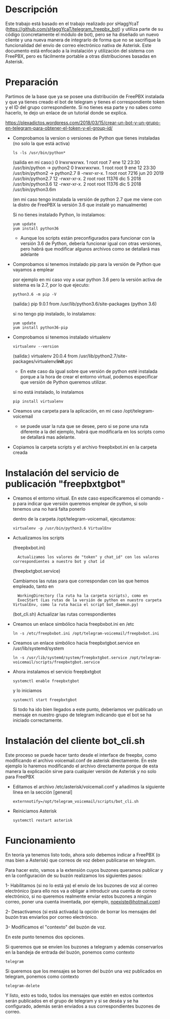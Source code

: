 # Descripción

Este trabajo está basado en el trabajo realizado por sHaggYcaT (https://github.com/sHaggYcaT/telegram_freepbx_bot) y utiliza parte de su código (concretamente el módulo de bot), pero se ha diseñado un nuevo cliente y una nueva manera de integrarlo de forma que no se sacrifique la funcionalidad del envío de correo electrónico nativa de Asterisk.
Este documento está enfocado a la instalación y utilización del sistema con FreePBX, pero es fácilmente portable a otras distribuciones basadas en Asterisk.

# Preparación

Partimos de la base que ya se posee una distribución de FreePBX instalada y que ya tienes creado el bot de telegram y tienes el correspondiente token y el ID del grupo correspondiente. Si no tienes esa parte y no sabes como hacerlo, te dejo un enlace de un tutorial donde se explica.

https://plexadictos.wordpress.com/2018/03/15/crear-un-bot-y-un-grupo-en-telegram-para-obtener-el-token-y-el-group-id/


- Comprobamos la version o versiones de Python que tienes instaladas (no solo la que está activa)

	  ls -ls /usr/bin/python*
   
	(salida en mi caso:)
	0 lrwxrwxrwx. 1 root root     7 ene 12 23:30 /usr/bin/python -> python2
	0 lrwxrwxrwx. 1 root root     9 ene 12 23:30 /usr/bin/python2 -> python2.7
	8 -rwxr-xr-x. 1 root root  7216 jun 20  2019 /usr/bin/python2.7
	12 -rwxr-xr-x. 2 root root 11376 dic  5  2018 /usr/bin/python3.6
	12 -rwxr-xr-x. 2 root root 11376 dic  5  2018 /usr/bin/python3.6m

	(en mi caso tengo instalada la versión de python 2.7 que me viene con la distro de FreePBX la versión 3.6 que instalé yo manualmente)
	
	Si no tienes instalado Python, lo instalamos:
	
	  yum update
	  yum install python36
	
	* Aunque los scripts están preconfigurados para funcionar con la versión 3.6 de Python, debería funcionar igual con otras versiones, pero habrá que modificar algunos archivos como se detallará mas adelante
 
- Comprobamos si tenemos instalado pip para la versión de Python que vayamos a emplear

	por ejemplo en mi caso voy a usar python 3.6 pero la versión activa de sistema es la 2.7, por lo que ejecuto:
  
	  python3.6 -m pip -V
  
	(salida:) pip 9.0.1 from /usr/lib/python3.6/site-packages (python 3.6)
	
	si no tengo pip instalado, lo instalamos:
	
	  yum update
	  yum install python36-pip
	
- Comprobamos si tenemos instalado virtualenv
	
	  virtualenv --version
	
	(salida:) virtualenv 20.0.4 from /usr/lib/python2.7/site-packages/virtualenv/__init__.pyc
	
	* En este caso da igual sobre que versión de python esté instalada porque a la hora de crear el entorno virtual, podemos especificar que versión de Python queremos utilizar.
	
	si no está instalado, lo instalamos
	
	  pip install virtualenv
	
- Creamos una carpeta para la aplicación, en mi caso /opt/telegram-voicemail

	* se puede usar la ruta que se desee, pero si se pone una ruta diferente a la del ejemplo, habrá que modificarla en los scripts como se detallará mas adelante.
	
- Copiamos la carpeta scripts y el archivo freepbxbot.ini en la carpeta creada

# Instalación del servicio de publicación "freepbxtgbot"

- Creamos el entorno virtual. En este caso especificaremos el comando -p para indicar que versión queremos emplear de python, si solo tenemos una no hará falta ponerlo

	dentro de la carpeta /opt/telegram-voicemail, ejecutamos:

	  virtualenv -p /usr/bin/python3.6 VirtualEnv
  
- Actualizamos los scripts

	(freepbxbot.ini) 
  
		Actualizamos los valores de "token" y chat_id" con los valores correspondientes a nuestro bot y chat id
		
	(freepbxtgbot.service)
	
	Cambiamos las rutas para que correspondan con las que hemos empleado, tanto en 
		
		WorkingDirectory (la ruta ha la carpeta scripts), como en 
		ExecStart (Las rutas de la versión de python en nuestro carpeta VirtualEnv, como la ruta hacia el script bot_daemon.py)

	(bot_cli.sh)
		Actualizar las rutas correspondientes
		
		
- Creamos un enlace simbólico hacia freepbxbot.ini en /etc

	  ln -s /etc/freepbxbot.ini /opt/telegram-voicemail/freepbxbot.ini
	
- Creamos un enlace simbólico hacia freepbxtgbot.service en /usr/lib/systemd/system

	  ln -s /usr/lib/systemd/system/freepbxtgbot.service /opt/telegram-voicemail/scripts/freepbxtgbot.service
	
- Ahora instalamos el servicio freepbxtgbot

	  systemctl enable freepbxtgbot
	
	y lo iniciamos
	
	  systemctl start freepbxtgbot
	
	Si todo ha ido bien llegados a este punto, deberíamos ver publicado un mensaje en nuestro grupo de telegram indicando que el bot se ha iniciado correctamente.
	

# Instalación del cliente bot_cli.sh

  Este proceso se puede hacer tanto desde el interface de freepbx, como modificando el archivo voicemail.conf de asterisk directamente. En este ejemplo lo haremos modificando el archivo directamente porque de esta manera la explicación sirve para cualquier versión de Asterisk y no solo para FreePBX

  - Editamos el archivo /etc/asterisk/voicemail.conf y añadimos la siguiente línea en la sección [general]

		externnotify=/opt/telegram_voicemail/scripts/bot_cli.sh

  - Reiniciamos Asterisk

		systemctl restart asterisk

# Funcionamiento

  En teoría ya tenemos listo todo, ahora solo debemos indicar a FreePBX (o mas bien a Asterisk) que correos de voz deben publicarse en telegram.

  Para hacer esto, vamos a la extensión cuyos buzones queramos publicar y en la configuración de su buzón realizamos los siguientes pasos:

  1- Habilitamos (si no lo está ya) el envío de los buzones de voz al correo electrónico (para ello nos va a obligar a introducir una cuenta de correo electrónico, si no queremos realmente enviar estos buzones a ningún correo, poner una cuenta inventada, por ejemplo, noexiste@hotmail.com)

  2- Desactivamos (si está activada) la opción de borrar los mensajes del buzón tras enviarlos por correo electrónico.

  3- Modificamos el "contexto" del buzón de voz.

   En este punto tenemos dos opciones.

   Si queremos que se envíen los buzones a telegram y además conservarlos en la bandeja de entrada del buzón, ponemos como contexto

	telegram

   Si queremos que los mensajes se borren del buzón una vez publicados en telegram, ponemos como contexto

	telegram-delete

  Y listo, esto es todo, todos los mensajes que estén en estos contextos serán publicados en el grupo de telegram y si se deséa y se ha configurado, además serán enviados a sus correspondientes buzones de correo.

	
  
